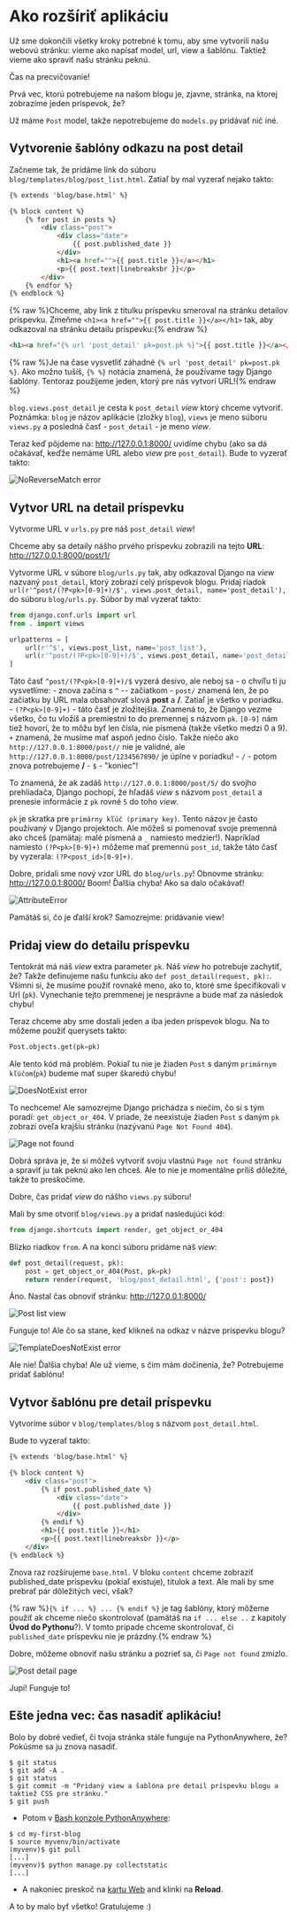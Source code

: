 # Ako rozšíriť aplikáciu

Už sme dokončili všetky kroky potrebné k tomu, aby sme vytvorili našu webovú stránku: vieme ako napísať model, url, view a šablónu. Taktiež vieme ako spraviť našu stránku peknú.

Čas na precvičovanie!

Prvá vec, ktorú potrebujeme na našom blogu je, zjavne, stránka, na ktorej zobrazíme jeden príspevok, že?

Už máme `Post` model, takže nepotrebujeme do `models.py` pridávať nič iné.

## Vytvorenie šablóny odkazu na post detail

Začneme tak, že pridáme link do súboru `blog/templates/blog/post_list.html`. Zatiaľ by mal vyzerať nejako takto:

```html
{% extends 'blog/base.html' %}

{% block content %}
    {% for post in posts %}
        <div class="post">
            <div class="date">
                {{ post.published_date }}
            </div>
            <h1><a href="">{{ post.title }}</a></h1>
            <p>{{ post.text|linebreaksbr }}</p>
        </div>
    {% endfor %}
{% endblock %}
```

{% raw %}Chceme, aby link z titulku príspevku smeroval na stránku detailov príspevku. Zmeňme `<h1><a href="">{{ post.title }}</a></h1>` tak, aby odkazoval na stránku detailu príspevku:{% endraw %}

```html
<h1><a href="{% url 'post_detail' pk=post.pk %}">{{ post.title }}</a></h1>
```

{% raw %}Je na čase vysvetliť záhadné `{% url 'post_detail' pk=post.pk %}`. Ako možno tušíš, `{% %}` notácia znamená, že používame tagy Django šablóny. Tentoraz použijeme jeden, ktorý pre nás vytvorí URL!{% endraw %}

`blog.views.post_detail` je cesta k `post_detail` *view* ktorý chceme vytvoriť. Poznámka: `blog` je názov aplikácie (zložky `blog`), `views` je meno súboru `views.py` a posledná časť - `post_detail` - je meno *view*.

Teraz keď pôjdeme na: http://127.0.0.1:8000/ uvidíme chybu (ako sa dá očakávať, keďže nemáme URL alebo *view* pre `post_detail`). Bude to vyzerať takto:

![NoReverseMatch error][1]

 [1]: images/no_reverse_match2.png

## Vytvor URL na detail príspevku

Vytvorme URL v `urls.py` pre náš `post_detail` *view*!

Chceme aby sa detaily nášho prvého príspevku zobrazili na tejto **URL**: http://127.0.0.1:8000/post/1/

Vytvorme URL v súbore `blog/urls.py` tak, aby odkazoval Django na *view* nazvaný `post_detail`, ktorý zobrazí celý príspevok blogu. Pridaj riadok `url(r'^post/(?P<pk>[0-9]+)/$', views.post_detail, name='post_detail'),` do súboru `blog/urls.py`. Súbor by mal vyzerať takto:

```python
from django.conf.urls import url
from . import views

urlpatterns = [
    url(r'^$', views.post_list, name='post_list'),
    url(r'^post/(?P<pk>[0-9]+)/$', views.post_detail, name='post_detail'),
]
```

Táto časť `^post/(?P<pk>[0-9]+)/$` vyzerá desivo, ale neboj sa - o chvíľu ti ju vysvetlíme: - znova začína s `^` -- začiatkom - `post/` znamená len, že po začiatku by URL mala obsahovať slová **post** a **/**. Zatiaľ je všetko v poriadku. - `(?P<pk>[0-9]+)` - táto časť je zložitejšia. Znamená to, že Django vezme všetko, čo tu vložíš a premiestni to do premennej s názvom `pk`. `[0-9]` nám tiež hovorí, že to môžu byť len čísla, nie písmená (takže všetko medzi 0 a 9). `+` znamená, že musíme mať aspoň jedno číslo. Takže niečo ako `http://127.0.0.1:8000/post//` nie je validné, ale `http://127.0.0.1:8000/post/1234567890/` je úplne v poriadku! - `/` - potom znova potrebujeme **/** - `$` - "koniec"!

To znamená, že ak zadáš `http://127.0.0.1:8000/post/5/` do svojho prehliadača, Django pochopí, že hľadáš *view* s názvom `post_detail` a prenesie informácie z `pk` rovné `5` do toho *view*.

`pk` je skratka pre `primárny kľúč (primary key)`. Tento názov je často používaný v Django projektoch. Ale môžeš si pomenovať svoje premenná ako chceš (pamätaj: malé písmená a `_` namiesto medzier!). Napríklad namiesto `(?P<pk>[0-9]+)` môžeme mať premennú `post_id`, takže táto časť by vyzerala: `(?P<post_id>[0-9]+)`.

Dobre, pridali sme nový vzor URL do `blog/urls.py`! Obnovme stránku: http://127.0.0.1:8000/ Boom! Ďalšia chyba! Ako sa dalo očakávať!

![AttributeError][2]

 [2]: images/attribute_error2.png

Pamätáš si, čo je ďalší krok? Samozrejme: pridávanie view!

## Pridaj view do detailu príspevku

Tentokrát má náš *view* extra parameter `pk`. Náš *view* ho potrebuje zachytiť, že? Takže definujeme našu funkciu ako `def post_detail(request, pk):`. Všimni si, že musíme použiť rovnaké meno, ako to, ktoré sme špecifikovali v Url (`pk`). Vynechanie tejto premmenej je nesprávne a bude mať za následok chybu!

Teraz chceme aby sme dostali jeden a iba jeden príspevok blogu. Na to môžeme použiť querysets takto:

```python
Post.objects.get(pk=pk)
```

Ale tento kód má problém. Pokiaľ tu nie je žiaden `Post` s daným `primárnym kľúčom`(`pk`) budeme mať super škaredú chybu!

![DoesNotExist error][3]

 [3]: images/does_not_exist2.png

To nechceme! Ale samozrejme Django prichádza s niečim, čo si s tým poradí: `get_object_or_404`. V príade, že neexistuje žiaden `Post` s daným `pk` zobrazí oveľa krajšiu stránku (nazývanú `Page Not Found 404`).

![Page not found][4]

 [4]: images/404_2.png

Dobrá správa je, že si môžeš vytvoriť svoju vlastnú `Page not found` stránku a spraviť ju tak peknú ako len chceš. Ale to nie je momentálne príliš dôležité, takže to preskočíme.

Dobre, čas pridať *view* do nášho `views.py` súboru!

Mali by sme otvoriť `blog/views.py` a pridať nasledujúci kód:

```python
from django.shortcuts import render, get_object_or_404
```


Blízko riadkov `from`. A na konci súboru pridáme náš *view*:

```python
def post_detail(request, pk):
    post = get_object_or_404(Post, pk=pk)
    return render(request, 'blog/post_detail.html', {'post': post})
```


Áno. Nastal čas obnoviť stránku: http://127.0.0.1:8000/

![Post list view][5]

 [5]: images/post_list2.png

Funguje to! Ale čo sa stane, keď klikneš na odkaz v názve príspevku blogu?

![TemplateDoesNotExist error][6]

 [6]: images/template_does_not_exist2.png

Ale nie! Ďalšia chyba! Ale už vieme, s čim mám dočinenia, že? Potrebujeme pridať šablónu!

## Vytvor šablónu pre detail príspevku

Vytvoríme súbor v `blog/templates/blog` s názvom `post_detail.html`.

Bude to vyzerať takto:

```html
{% extends 'blog/base.html' %}

{% block content %}
    <div class="post">
        {% if post.published_date %}
            <div class="date">
                {{ post.published_date }}
            </div>
        {% endif %}
        <h1>{{ post.title }}</h1>
        <p>{{ post.text|linebreaksbr }}</p>
    </div>
{% endblock %}
```

Znova raz rozširujeme `base.html`. V bloku `content` chceme zobraziť published_date príspevku (pokiaľ existuje), titulok a text. Ale mali by sme prebrať pár dôležitých vecí, však?

{% raw %}`{% if ... %} ... {% endif %}` je tag šablóny, ktorý môžeme použiť ak chceme niečo skontrolovať (pamätáš na `if ... else ..` z kapitoly **Úvod do Pythonu**?). V tomto prípade chceme skontrolovať, či `published_date` príspevku nie je prázdny.{% endraw %}

Dobre, môžeme obnoviť našu stránku a pozrieť sa, či `Page not found` zmizlo.

![Post detail page][7]

 [7]: images/post_detail2.png

Jupí! Funguje to!

## Ešte jedna vec: čas nasadiť aplikáciu!

Bolo by dobré vedieť, či tvoja stránka stále funguje na PythonAnywhere, že? Pokúsme sa ju znova nasadiť.

```
$ git status
$ git add -A .
$ git status
$ git commit -m "Pridaný view a šablóna pre detail príspevku blogu a taktiež CSS pre stránku."
$ git push
```

*   Potom v [Bash konzole PythonAnywhere][8]:

 [8]: https://www.pythonanywhere.com/consoles/

```
$ cd my-first-blog
$ source myvenv/bin/activate
(myvenv)$ git pull
[...]
(myvenv)$ python manage.py collectstatic
[...]
```

*   A nakoniec preskoč na [kartu Web][9] and klinki na **Reload**.

 [9]: https://www.pythonanywhere.com/web_app_setup/

A to by malo byť všetko! Gratulujeme :)
